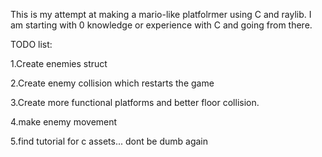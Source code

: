 This is my attempt at making a mario-like platfolrmer using C and raylib. I am starting with 0 knowledge or experience with C and going from there.

TODO list:

1.Create enemies struct

2.Create enemy collision which restarts the game

3.Create more functional platforms and better floor collision.

4.make enemy movement

5.find tutorial for c assets... dont be dumb again
